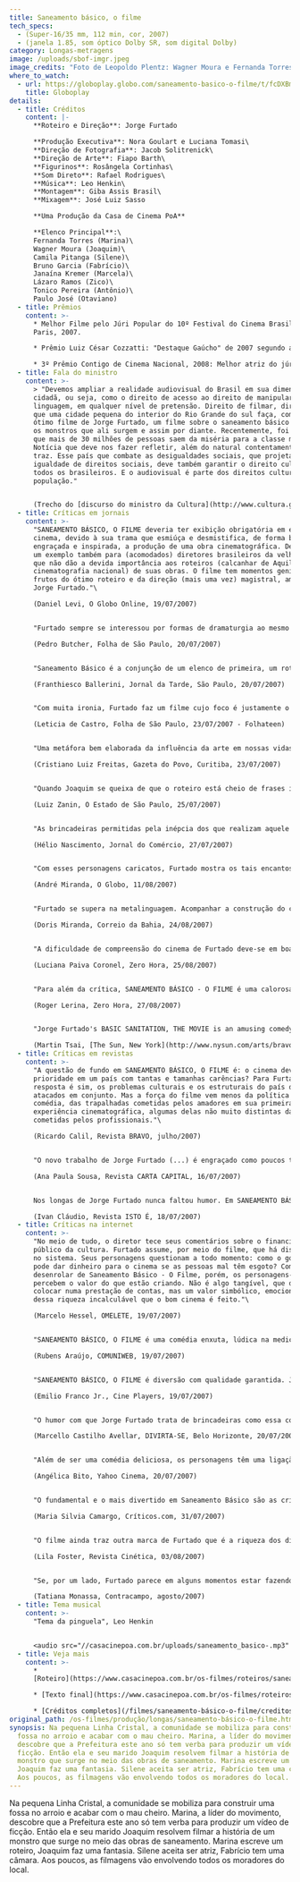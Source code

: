 ```yaml
---
title: Saneamento básico, o filme
tech_specs:
  - (Super-16/35 mm, 112 min, cor, 2007)
  - (janela 1.85, som óptico Dolby SR, som digital Dolby)
category: Longas-metragens
image: /uploads/sbof-imgr.jpeg
image_credits: "Foto de Leopoldo Plentz: Wagner Moura e Fernanda Torres"
where_to_watch:
  - url: https://globoplay.globo.com/saneamento-basico-o-filme/t/fcDXBmQBH1/?gclsrc=aw.ds&&gclid=Cj0KCQjwnMWkBhDLARIsAHBOftoOpkq1fhz0qFGaQnccSnvxo8ncJFaFUmNwUIcEG52WWXPLgOKZIJ4aAiIaEALw_wcB&gclsrc=aw.ds
    title: Globoplay
details:
  - title: Créditos
    content: |-
      **Roteiro e Direção**: Jorge Furtado

      **Produção Executiva**: Nora Goulart e Luciana Tomasi\
      **Direção de Fotografia**: Jacob Solitrenick\
      **Direção de Arte**: Fiapo Barth\
      **Figurinos**: Rosângela Cortinhas\
      **Som Direto**: Rafael Rodrigues\
      **Música**: Leo Henkin\
      **Montagem**: Giba Assis Brasil\
      **Mixagem**: José Luiz Sasso

      **Uma Produção da Casa de Cinema PoA**

      **Elenco Principal**:\
      Fernanda Torres (Marina)\
      Wagner Moura (Joaquim)\
      Camila Pitanga (Silene)\
      Bruno Garcia (Fabrício)\
      Janaína Kremer (Marcela)\
      Lázaro Ramos (Zico)\
      Tonico Pereira (Antônio)\
      Paulo José (Otaviano)
  - title: Prêmios
    content: >-
      * Melhor Filme pelo Júri Popular do 10º Festival do Cinema Brasileiro de
      Paris, 2007.

      * Prêmio Luiz César Cozzatti: "Destaque Gaúcho" de 2007 segundo a Associação de Críticos de Cinema do Rio Grande do Sul (ACCIRS).

      * 3º Prêmio Contigo de Cinema Nacional, 2008: Melhor atriz do júri popular (Fernanda Torres)
  - title: Fala do ministro
    content: >-
      > "Devemos ampliar a realidade audiovisual do Brasil em sua dimensão
      cidadã, ou seja, como o direito de acesso ao direito de manipular essa
      linguagem, em qualquer nível de pretensão. Direito de filmar, direito de
      que uma cidade pequena do interior do Rio Grande do sul faça, como no
      ótimo filme de Jorge Furtado, um filme sobre o saneamento básico e sobre
      os monstros que ali surgem e assim por diante. Recentemente, foi anunciado
      que mais de 30 milhões de pessoas saem da miséria para a classe média.
      Notícia que deve nos fazer refletir, além do natural contentamento que ela
      traz. Esse país que combate as desigualdades sociais, que projeta a
      igualdade de direitos sociais, deve também garantir o direito cultural de
      todos os brasileiros. E o audiovisual é parte dos direitos culturais da
      população."


      (Trecho do [discurso do ministro da Cultura](http://www.cultura.gov.br/site/2008/01/10/discurso-do-ministro-da-cultura-gil...), Gilberto Gil, por ocasião da posse do secretário do Audiovisual, Sílvio Da-Rin. Rio de Janeiro, 10/01/2008**.)**
  - title: Críticas em jornais
    content: >-
      "SANEAMENTO BÁSICO, O FILME deveria ter exibição obrigatória em escolas de
      cinema, devido à sua trama que esmiúça e desmistifica, de forma bastante
      engraçada e inspirada, a produção de uma obra cinematográfica. Deveria ser
      um exemplo também para (acomodados) diretores brasileiros da velha guarda
      que não dão a devida importância aos roteiros (calcanhar de Aquiles da
      cinematografia nacional) de suas obras. O filme tem momentos geniais,
      frutos do ótimo roteiro e da direção (mais uma vez) magistral, ambos de
      Jorge Furtado."\

      (Daniel Levi, O Globo Online, 19/07/2007)


      "Furtado sempre se interessou por formas de dramaturgia ao mesmo tempo sofisticadas e comunicativas. Também recorrente em sua filmografia é a busca de um formato contemporâneo para atualizar fórmulas consagradas. E aqui, mais do que em qualquer outro de seus filmes, a "história" é um mero pretexto; muito mais importante é o "hipertexto" que transforma a própria elaboração narrativa em personagem."\

      (Pedro Butcher, Folha de São Paulo, 20/07/2007)


      "Saneamento Básico é a conjunção de um elenco de primeira, um roteiro criativo e um sempre necessário cutucão ao paradoxo que é o Brasil, usando a melhor das armas: o riso."\

      (Franthiesco Ballerini, Jornal da Tarde, São Paulo, 20/07/2007)


      "Com muita ironia, Furtado faz um filme cujo foco é justamente o complexo processo de se fazer um filme. Do roteiro à montagem, passando pelos patrocinadores e escolha do elenco, todas as etapas estão lá. E, nesse caso, o enredo também serve como pano de fundo para uma alfinetada no bom e velho jeitinho brasileiro, nos improvisos de governos, da população e até do próprio cinema."\

      (Leticia de Castro, Folha de São Paulo, 23/07/2007 - Folhateen)


      "Uma metáfora bem elaborada da influência da arte em nossas vidas. Jorge Furtado pega carona na 'commedia dell'arte' (que tem como característica marcante o improviso) para construir uma deliciosa produção. Com muita sutileza, a comédia permite ao cineasta uma série de críticas escondidas nos bem bolados diálogos. Isso, é claro, sem falar na majestosa atuação de todo o elenco, o que faz de Saneamento Básico um dos mais inventivos filmes da nossa cinematografia recente."\

      (Cristiano Luiz Freitas, Gazeta do Povo, Curitiba, 23/07/2007)


      "Quando Joaquim se queixa de que o roteiro está cheio de frases infilmáveis, Marina responde que "encheu lingüiça" um pouco porque a portaria diz que precisa ter no mínimo 10 páginas. E roteiro não serve para nada, só para pegar o dinheiro, uma piada cínica, recorrente entre cineastas que, em busca de dinheiro oficial, ou em concursos públicos, são obrigados a apresentar roteiros que não têm a mínima intenção de seguir, se vierem a filmar."\

      (Luiz Zanin, O Estado de São Paulo, 25/07/2007)


      "As brincadeiras permitidas pela inépcia dos que realizam aquele relato sobre um monstro gerado pela poluição se aproximam perigosamente do humor televisivo, mas a manobra executada pelo realizador, ao explorar o contraste entre a vida cotidiana e a ficção encenada daquele quarteto, sobretudo na primeira seqüência do filme fictício, repetida várias vezes, termina num efeito apreciável. E há três cenas que poderiam servir de lição a alguns realizadores nacionais sobre como empregar música em cinema. São elas: as recordações dos dois velhos amigos, a despedida da motocicleta e a da descoberta da beleza da protagonista do filme inserido em Saneamento Básico. Esta última seqüência também sintetiza, em mensagem colocada com ironia, a proposta do filme."\

      (Hélio Nascimento, Jornal do Comércio, 27/07/2007)


      "Com esses personagens caricatos, Furtado mostra os tais encantos universais do cinema. Um cinema que pode fazer chorar, rir, refletir, revoltar. Tanto numa comédia, como é SANEAMENTO BÁSICO, O FILME, como num B, como é 'O monstro do fosso', o filme feito dentro do filme. Como diz o personagem de Tonico Pereira: 'Isso é cinema, isso não é de verdade, não'."\

      (André Miranda, O Globo, 11/08/2007)


      "Furtado se supera na metalinguagem. Acompanhar a construção do curta escrito e dirigido por Marina (Torres) é uma delícia. Partindo do zero (não sabe nem mesmo o significado da palavra ficção), ela vai descobrindo intuitivamente os processos de filmagem à base da tentativa e erro. Exatamente como aconteceria com o público comum se estivesse na pele daquela gente. Por isso o processo de identificação entre o espectador e os personagens é tão direto."\

      (Doris Miranda, Correio da Bahia, 24/08/2007)


      "A dificuldade de compreensão do cinema de Furtado deve-se em boa medida à inusitada combinação que preside parte significativa de seus filmes: uma forma divertida, leve, associada a um conteúdo sério, contundente. A linguagem do cineasta apresenta essa peculiaridade desde os primeiras curtas, entre os quais destaca-se Ilha das Flores, de 1989. Quase 20 anos se passaram, ao longo dos quais Furtado consolidou um estilo extremamente pessoal. Ainda assim, há quem julgue seus filmes como de entretenimento, apegando-se apenas à superfície leve e convidativa da forma e desconsiderando o peso e o alcance das questões ali embutidas."\

      (Luciana Paiva Coronel, Zero Hora, 25/08/2007)


      "Para além da crítica, SANEAMENTO BÁSICO - O FILME é uma calorosa declaração de amor à ficção - não necessariamente à científica, ressalve-se. Furtado mostra com sensibilidade o poder aliciante da fabulação e do cinema, capaz de mobilizar as pessoas que lhes são mais refratárias e vicejar em condições adversas e lugares remotos, invocando a primazia da imaginação mesmo quando a realidade impõe suas necessidades - como saneamento básico."\

      (Roger Lerina, Zero Hora, 27/08/2007)


      "Jorge Furtado's BASIC SANITATION, THE MOVIE is an amusing comedy about townspeople who take desperate measures to fix the local sewer problem, tapping into a governmental grant earmarked for a film project, which of course requires these amateurs to put together a movie. It's a crowd-pleaser in the fashion of 'Waking Ned Devine'."\

      (Martin Tsai, [The Sun, New York](http://www.nysun.com/arts/bravo-rio-momas-premiere-brazil-2008/81869/), 15/07/2008)
  - title: Críticas em revistas
    content: >-
      "A questão de fundo em SANEAMENTO BÁSICO, O FILME é: o cinema deve ser
      prioridade em um país com tantas e tamanhas carências? Para Furtado, a
      resposta é sim, os problemas culturais e os estruturais do país devem ser
      atacados em conjunto. Mas a força do filme vem menos da política e mais da
      comédia, das trapalhadas cometidas pelos amadores em sua primeira
      experiência cinematográfica, algumas delas não muito distintas das
      cometidas pelos profissionais."\

      (Ricardo Calil, Revista BRAVO, julho/2007)


      "O novo trabalho de Jorge Furtado (...) é engraçado como poucos títulos brasileiros recentes têm conseguido ser. De quebra, faz uma charmosa defesa do cinema nacional que, aqui e acolá, é tratado como algo menor, quando não inútil. Furtado, escritor hábil, roteirista da TV Globo, manipula as fragilidades do próprio ofício para, não sem contradição, valorizá-lo."\

      (Ana Paula Sousa, Revista CARTA CAPITAL, 16/07/2007)


      Nos longas de Jorge Furtado nunca faltou humor. Em SANEAMENTO BÁSICO, O FILME, em cartaz nacional no dia 20, a piada ganha face política. Na trama, a população de um vilarejo reivindica a construção de uma fossa, mas não há verba. Em compensação, sobrou dinheiro público para um filme. A família formada por Fernanda Torres, Wagner Moura, Camila Pitanga e Bruno Garcia se junta para realizar um vídeo e aproveitar o dinheiro na obra. O que começa como uma crítica à distribuição de recursos termina como declaração de amor ao cinema. Pois, para Furtado, filmes também são imprescindíveis.\

      (Ivan Cláudio, Revista ISTO É, 18/07/2007)
  - title: Críticas na internet
    content: >-
      "No meio de tudo, o diretor tece seus comentários sobre o financiamento
      público da cultura. Furtado assume, por meio do filme, que há distorções
      no sistema. Seus personagens questionam a todo momento: como o governo
      pode dar dinheiro para o cinema se as pessoas mal têm esgoto? Com o
      desenrolar de Saneamento Básico - O Filme, porém, os personagens-cineastas
      percebem o valor do que estão criando. Não é algo tangível, que dê pra
      colocar numa prestação de contas, mas um valor simbólico, emocional. E é
      dessa riqueza incalculável que o bom cinema é feito."\

      (Marcelo Hessel, OMELETE, 19/07/2007)


      "SANEAMENTO BÁSICO, O FILME é uma comédia enxuta, lúdica na medica certa. Sem perder a ternura jamais. São belos os momentos em que o humor abre espaço, no tempo exato, para a poesia. A cena em que o personagem de Wagner Moura anda em sua velha motocicleta ao som de uma romântica música italiana (a trilha sonora está recheada delas) é magnífica. Um achado, entre tantos outros nessa obra honesta de Furtado."\

      (Rubens Araújo, COMUNIWEB, 19/07/2007)


      "SANEAMENTO BÁSICO, O FILME é diversão com qualidade garantida. Jorge Furtado continua mostrando porque é um dos grandes cineastas brasileiros. 'Se é para fazer, melhor fazer bem feito', diz o slogan do filme, em referência ao desafio proposto aos personagens da história. E este, felizmente, é um exemplar do nosso cinema muito bem feito."\

      (Emilio Franco Jr., Cine Players, 19/07/2007)


      "O humor com que Jorge Furtado trata de brincadeiras como essa concede verdade a SANEAMENTO BÁSICO, O FILME. Nada como rir de uma paixão para garantir olhar crítico sobre ela. Como efeito colateral, a relação entre o filme e o próprio cinema pode ser vista de dois pontos de vista distintos. Para o público leigo, estarão boas piadas sobre o cinema thrash, sobre o ego de artistas, sobre vícios da indústria, sobre os erros das políticas públicas. Os que acompanham o pensamento sobre a arte, contudo, perceberão no filme ecos de pensadores como Adorno ou Benjamin, numa incomum aliança entre comédia e filosofia, que ao mesmo tempo em que entretém o espectador, treina seu olhar crítico."\

      (Marcello Castilho Avellar, DIVIRTA-SE, Belo Horizonte, 20/07/2007)


      "Além de ser uma comédia deliciosa, os personagens têm uma ligação afetiva forte e calorosa. (...) Também fascina a forma como todos se envolvem com a produção do vídeo. Se no começo eles não faziam a mínima idéia do que é um filme de ficção, por exemplo, são conquistados pela arte de se fazer filmes ao longo do processo. Com um humor ao mesmo tempo inocente e extremamente sagaz, SANEAMENTO BÁSICO, O FILME é o filme mais maduro na carreira de Furtado."\

      (Angélica Bito, Yahoo Cinema, 20/07/2007)


      "O fundamental e o mais divertido em Saneamento Básico são as críticas e ironias com o cinema nacional. (...) A cena final, em que se discute o que aconteceu com a verba destinada ao esgoto, é o ápice desta tragicomédia e dá vontade de chorar - pelo menos para quem trabalha com produção cultural. Tendo levado o espectador até ali de maneira suave e quase ingênua, Jorge aqui dá a sua facada final. Uma comédia intensamente política."\

      (Maria Silvia Camargo, Críticos.com, 31/07/2007)


      "O filme ainda traz outra marca de Furtado que é a riqueza dos diálogos e cenas, principalmente no que eles trazem de mais corriqueiro, como a discussão de um casal sobre a micose ou os dois tomando remédio juntos. Na mesma proporção, o diretor insere o erudito inusitado como na cena de Silene recitando um poema sobre o cabelo. Tudo se transforma numa brincadeira autoral e comunicativa. Este mesmo clima de brincadeira também se reflete no ótimo entrosamento dos atores e muito do humor só consegue ser alcançado por conta disso - o que nos faz lembrar que Saneamento Básico é mais uma produção da Casa de Cinema, grupo unido há 20 anos e que não teve que sair de Porto Alegre (o que também vira brincadeira no filme) para produzir seus curtas e longas-metragens."\

      (Lila Foster, Revista Cinética, 03/08/2007)


      "Se, por um lado, Furtado parece em alguns momentos estar fazendo o elogio de um cinema naif e inocente (como num estágio pré-técnica), ou de um vale-tudo criativo para além de qualquer crítica (que todos façam filmes, não importam quais), por outro, há o estímulo da paixão pela criação artística antes de qualquer coisa. E, quem sabe até mais importante, o incentivo que esta tenha meios de se manifestar em qualquer lugar: num grande centro ou numa comunidade afastada. Porque disto depende a saúde artística (para além da rubrica de "cultura") de um povo: da multiplicidade e diversidade de tudo aquilo que não é ordinário, mas pessoal, inventivo e apaixonado."\

      (Tatiana Monassa, Contracampo, agosto/2007)
  - title: Tema musical
    content: >-
      "Tema da pinguela", Leo Henkin


      <audio src="//casacinepoa.com.br/uploads/saneamento_basico-.mp3" controls />
  - title: Veja mais
    content: >-
      *
      [Roteiro](https://www.casacinepoa.com.br/os-filmes/roteiros/saneamento-básico-o-filme-texto-inicial.html)

      * [Texto final](https://www.casacinepoa.com.br/os-filmes/roteiros/saneamento-básico-o-filme-texto-final.html)

      * [Créditos completos](/filmes/saneamento-básico-o-filme/creditos-completos)[](/uploads/saneamento_basico-.mp3)
original_path: /os-filmes/produção/longas/saneamento-básico-o-filme.html
synopsis: Na pequena Linha Cristal, a comunidade se mobiliza para construir uma
  fossa no arroio e acabar com o mau cheiro. Marina, a líder do movimento,
  descobre que a Prefeitura este ano só tem verba para produzir um vídeo de
  ficção. Então ela e seu marido Joaquim resolvem filmar a história de um
  monstro que surge no meio das obras de saneamento. Marina escreve um roteiro,
  Joaquim faz uma fantasia. Silene aceita ser atriz, Fabrício tem uma câmara.
  Aos poucos, as filmagens vão envolvendo todos os moradores do local.
---
```

Na pequena Linha Cristal, a comunidade se mobiliza para construir uma fossa no arroio e acabar com o mau cheiro. Marina, a líder do movimento, descobre que a Prefeitura este ano só tem verba para produzir um vídeo de ficção. Então ela e seu marido Joaquim resolvem filmar a história de um monstro que surge no meio das obras de saneamento. Marina escreve um roteiro, Joaquim faz uma fantasia. Silene aceita ser atriz, Fabrício tem uma câmara. Aos poucos, as filmagens vão envolvendo todos os moradores do local.
